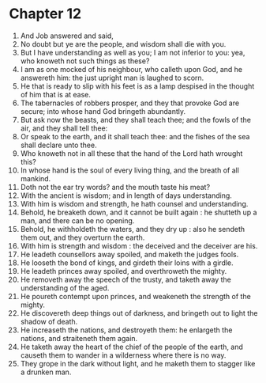 # Chapter 12

1. And Job answered and said,
2. No doubt but ye are the people, and wisdom shall die with you.
3. But I have understanding as well as you; I am not inferior to you: yea, who knoweth not such things as these?
4. I am as one mocked of his neighbour, who calleth upon God, and he answereth him: the just upright man is laughed to scorn.
5. He that is ready to slip with his feet is as a lamp despised in the thought of him that is at ease.
6. The tabernacles of robbers prosper, and they that provoke God are secure; into whose hand God bringeth abundantly.
7. But ask now the beasts, and they shall teach thee; and the fowls of the air, and they shall tell thee:
8. Or speak to the earth, and it shall teach thee: and the fishes of the sea shall declare unto thee.
9. Who knoweth not in all these that the hand of the Lord hath wrought this?
10. In whose hand is the soul of every living thing, and the breath of all mankind.
11. Doth not the ear try words? and the mouth taste his meat?
12. With the ancient is wisdom; and in length of days understanding.
13. With him is wisdom and strength, he hath counsel and understanding.
14. Behold, he breaketh down, and it cannot be built again : he shutteth up a man, and there can be no opening.
15. Behold, he withholdeth the waters, and they dry up : also he sendeth them out, and they overturn the earth.
16. With him is strength and wisdom : the deceived and the deceiver are his.
17. He leadeth counsellors away spoiled, and maketh the judges fools.
18. He looseth the bond of kings, and girdeth their loins with a girdle.
19. He leadeth princes away spoiled, and overthroweth the mighty.
20. He removeth away the speech of the trusty, and taketh away the understanding of the aged.
21. He poureth contempt upon princes, and weakeneth the strength of the mighty.
22. He discovereth deep things out of darkness, and bringeth out to light the shadow of death.
23. He increaseth the nations, and destroyeth them: he enlargeth the nations, and straiteneth them again.
24. He taketh away the heart of the chief of the people of the earth, and causeth them to wander in a wilderness where there is no way.
25. They grope in the dark without light, and he maketh them to stagger like a drunken man.

